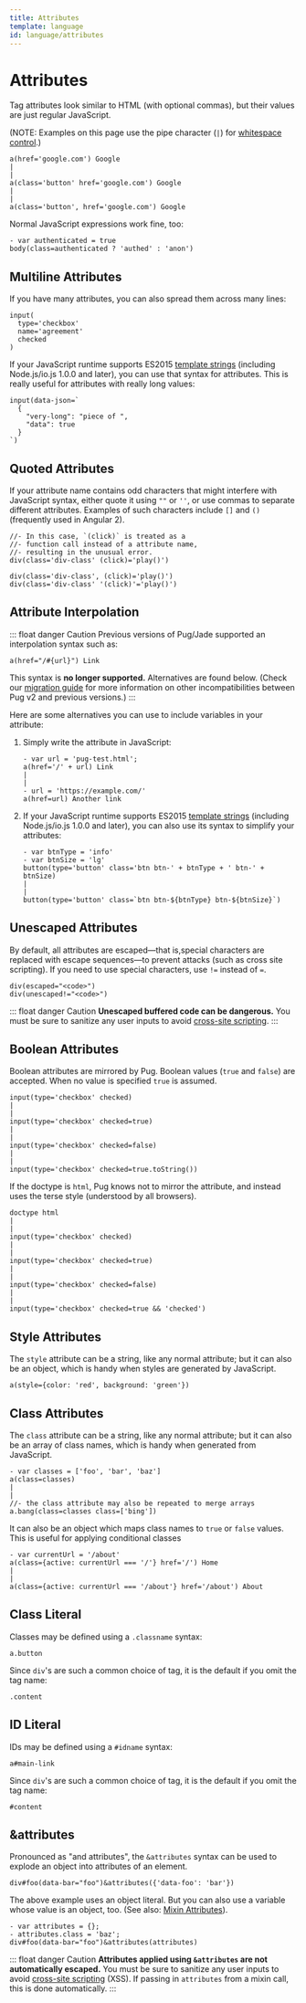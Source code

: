 ```yaml
---
title: Attributes
template: language
id: language/attributes
---
```


# Attributes

Tag attributes look similar to HTML (with optional commas), but their values are just regular JavaScript.

(NOTE: Examples on this page use the pipe character (`|`) for [whitespace control](plain-text.html#whitespace-control).)

```pug-preview
a(href='google.com') Google
|
|
a(class='button' href='google.com') Google
|
|
a(class='button', href='google.com') Google
```

Normal JavaScript expressions work fine, too:

```pug-preview
- var authenticated = true
body(class=authenticated ? 'authed' : 'anon')
```

## Multiline Attributes

If you have many attributes, you can also spread them across many lines:

```pug-preview
input(
  type='checkbox'
  name='agreement'
  checked
)
```

If your JavaScript runtime supports ES2015 [template strings] (including Node.js/io.js 1.0.0 and later), you can use that syntax for attributes. This is really useful for attributes with really long values:

```pug-preview (features=['templatestrings'])
input(data-json=`
  {
    "very-long": "piece of ",
    "data": true
  }
`)
```

## Quoted Attributes

If your attribute name contains odd characters that might interfere with JavaScript syntax, either quote it using `""` or `''`, or use commas to separate different attributes. Examples of such characters include `[]` and `()` (frequently used in Angular 2).

```pug-preview
//- In this case, `(click)` is treated as a
//- function call instead of a attribute name,
//- resulting in the unusual error.
div(class='div-class' (click)='play()')
```

```pug-preview
div(class='div-class', (click)='play()')
div(class='div-class' '(click)'='play()')
```

## Attribute Interpolation

::: float danger Caution
Previous versions of Pug/Jade supported an interpolation syntax such as:

```pug
a(href="/#{url}") Link
```

This syntax is **no longer supported.** Alternatives are found below. (Check our [migration guide] for more information on other incompatibilities between Pug v2 and previous versions.)
:::

Here are some alternatives you can use to include variables in your attribute:

1. Simply write the attribute in JavaScript:

   ```pug-preview
   - var url = 'pug-test.html';
   a(href='/' + url) Link
   |
   |
   - url = 'https://example.com/'
   a(href=url) Another link
   ```

2. If your JavaScript runtime supports ES2015 [template strings] (including Node.js/io.js 1.0.0 and later), you can also use its syntax to simplify your attributes:

   ```pug-preview (features=['templatestrings'])
   - var btnType = 'info'
   - var btnSize = 'lg'
   button(type='button' class='btn btn-' + btnType + ' btn-' + btnSize)
   |
   |
   button(type='button' class=`btn btn-${btnType} btn-${btnSize}`)
   ```

## Unescaped Attributes

By default, all attributes are escaped&mdash;that is,special characters are replaced with escape sequences&mdash;to prevent attacks (such as cross site scripting).  If you need to use special characters, use `!=` instead of `=`.

```pug-preview
div(escaped="<code>")
div(unescaped!="<code>")
```

::: float danger Caution
**Unescaped buffered code can be dangerous.** You must be sure to sanitize any user inputs to avoid [cross-site scripting].
:::

## Boolean Attributes

Boolean attributes are mirrored by Pug. Boolean values (`true` and `false`) are accepted. When no value is specified `true` is assumed.

```pug-preview
input(type='checkbox' checked)
|
|
input(type='checkbox' checked=true)
|
|
input(type='checkbox' checked=false)
|
|
input(type='checkbox' checked=true.toString())
```

If the doctype is `html`, Pug knows not to mirror the attribute, and instead uses the terse style (understood by all browsers).

```pug-preview
doctype html
|
|
input(type='checkbox' checked)
|
|
input(type='checkbox' checked=true)
|
|
input(type='checkbox' checked=false)
|
|
input(type='checkbox' checked=true && 'checked')
```

## Style Attributes

The `style` attribute can be a string, like any normal attribute; but it can also be an object, which is handy when styles are generated by JavaScript.


```pug-preview
a(style={color: 'red', background: 'green'})
```

## Class Attributes

The `class` attribute can be a string, like any normal attribute; but it can also be an array of class names, which is handy when generated from JavaScript.

```pug-preview
- var classes = ['foo', 'bar', 'baz']
a(class=classes)
|
|
//- the class attribute may also be repeated to merge arrays
a.bang(class=classes class=['bing'])
```

It can also be an object which maps class names to `true` or `false` values. This is useful for applying conditional classes

```pug-preview
- var currentUrl = '/about'
a(class={active: currentUrl === '/'} href='/') Home
|
|
a(class={active: currentUrl === '/about'} href='/about') About
```

## Class Literal

Classes may be defined using a `.classname` syntax:

```pug-preview
a.button
```

Since `div`'s are such a common choice of tag, it is the default if you omit the tag name:

```pug-preview
.content
```

## ID Literal

IDs may be defined using a `#idname` syntax:

```pug-preview
a#main-link
```

Since `div`'s are such a common choice of tag, it is the default if you omit the tag name:

```pug-preview
#content
```

## &attributes

Pronounced as "and attributes", the `&attributes` syntax can be used to explode an object into attributes of an element.

```pug-preview
div#foo(data-bar="foo")&attributes({'data-foo': 'bar'})
```

The above example uses an object literal. But you can also use a variable whose value is an object, too. (See also: [Mixin Attributes]).

```pug-preview
- var attributes = {};
- attributes.class = 'baz';
div#foo(data-bar="foo")&attributes(attributes)
```

::: float danger Caution
**Attributes applied using `&attributes` are not automatically escaped.** You must be sure to sanitize any user inputs to avoid [cross-site scripting] (XSS). If passing in `attributes` from a mixin call, this is done automatically.
:::

[template strings]: https://developer.mozilla.org/en-US/docs/Web/JavaScript/Reference/Template_literals
[mixin attributes]: mixins.html#mixin-attributes
[cross-site scripting]: https://en.wikipedia.org/wiki/Cross-site_scripting
[migration guide]: ../api/migration-v2.html
